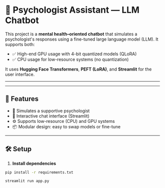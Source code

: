 # 🧠 Psychologist Assistant — LLM Chatbot

This project is a **mental health–oriented chatbot** that simulates a psychologist's responses using a fine-tuned large language model (LLM). It supports both:

- ✅ High-end GPU usage with 4-bit quantized models (QLoRA)
- ✅ CPU usage for low-resource systems (no quantization)

It uses **Hugging Face Transformers**, **PEFT (LoRA)**, and **Streamlit** for the user interface.

---


---

## 🚀 Features

- 🧠 Simulates a supportive psychologist
- 💬 Interactive chat interface (Streamlit)
- ⚙️ Supports low-resource (CPU) and GPU systems
- 📦 Modular design: easy to swap models or fine-tune

---

## 🛠️ Setup

1. **Install dependencies**

```bash
pip install -r requirements.txt

streamlit run app.py

```
